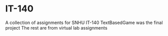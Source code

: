 # IT-140
 A collection of assignments for SNHU IT-140
TextBasedGame was the final project
The rest are from virtual lab assignments